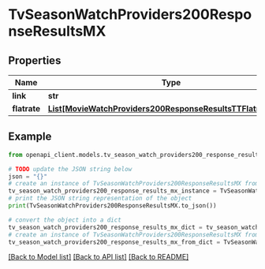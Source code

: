 # TvSeasonWatchProviders200ResponseResultsMX


## Properties

Name | Type | Description | Notes
------------ | ------------- | ------------- | -------------
**link** | **str** |  | [optional] 
**flatrate** | [**List[MovieWatchProviders200ResponseResultsTTFlatrateInner]**](MovieWatchProviders200ResponseResultsTTFlatrateInner.md) |  | [optional] 

## Example

```python
from openapi_client.models.tv_season_watch_providers200_response_results_mx import TvSeasonWatchProviders200ResponseResultsMX

# TODO update the JSON string below
json = "{}"
# create an instance of TvSeasonWatchProviders200ResponseResultsMX from a JSON string
tv_season_watch_providers200_response_results_mx_instance = TvSeasonWatchProviders200ResponseResultsMX.from_json(json)
# print the JSON string representation of the object
print(TvSeasonWatchProviders200ResponseResultsMX.to_json())

# convert the object into a dict
tv_season_watch_providers200_response_results_mx_dict = tv_season_watch_providers200_response_results_mx_instance.to_dict()
# create an instance of TvSeasonWatchProviders200ResponseResultsMX from a dict
tv_season_watch_providers200_response_results_mx_from_dict = TvSeasonWatchProviders200ResponseResultsMX.from_dict(tv_season_watch_providers200_response_results_mx_dict)
```
[[Back to Model list]](../README.md#documentation-for-models) [[Back to API list]](../README.md#documentation-for-api-endpoints) [[Back to README]](../README.md)



